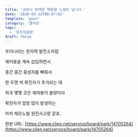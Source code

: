 ```yaml
---
title: '코로나 방역은 핵분열 느낌이 납니다.'
date: '2020-03-13T09:47:03'
template: 'post'
category: '클리앙'
tags: 
  - '모두의공원'
draft: false
---
```


우리나라는 원자력 발전소처럼

제어봉을 계속 삽입하면서

중간 중간 중성자를 빼줘서

한 두명 씩 확진자가 추가되는 데

외국 몇몇 곳은 제어봉이 불량이라

확진자가 엄청 많이 발생하는

마치 체르노빌 원전사고랑 같죠.

원본 URL: [https://www.clien.net/service/board/park/14705264](https://www.clien.net/service/board/park/14705264)